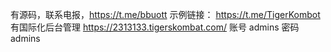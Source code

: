
有源码，联系电报，https://t.me/bbuott
示例链接：
https://t.me/TigerKombot
有国际化后台管理
https://2313133.tigerskombat.com/
账号
admins
密码
admins

